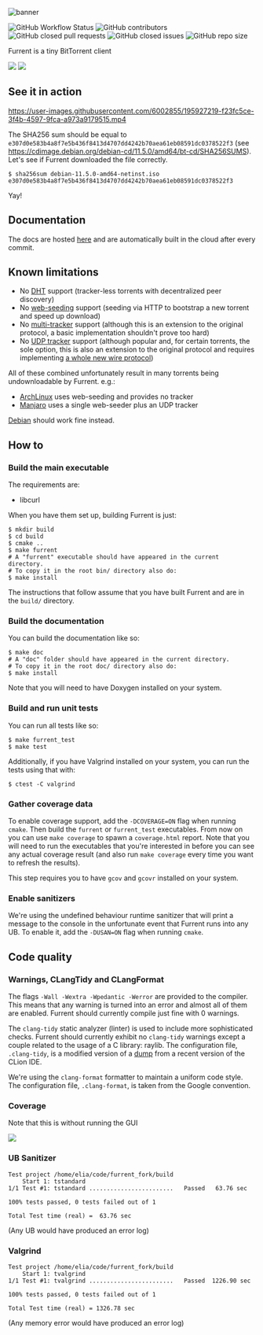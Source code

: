 ![banner](banner.png)

![GitHub Workflow Status](https://img.shields.io/github/workflow/status/furrent/furrent/CMake?style=for-the-badge&labelColor=ede9e0)
![GitHub contributors](https://img.shields.io/github/contributors/furrent/furrent?style=for-the-badge&color=007EFF&labelColor=ede9e0)
![GitHub closed pull requests](https://img.shields.io/github/issues-pr-closed/furrent/furrent?style=for-the-badge&color=007EFF&labelColor=ede9e0)
![GitHub closed issues](https://img.shields.io/github/issues-closed/furrent/furrent?style=for-the-badge&color=007EFF&labelColor=ede9e0)
![GitHub repo size](https://img.shields.io/github/repo-size/furrent/furrent?style=for-the-badge&color=007EFF&labelColor=ede9e0)

Furrent is a tiny BitTorrent client

![](screen1.png)
![](screen2.png)

## See it in action

https://user-images.githubusercontent.com/6002855/195927219-f23fc5ce-3f4b-4597-9fca-a973a9179515.mp4

The SHA256 sum should be equal to `e307d0e583b4a8f7e5b436f8413d4707dd4242b70aea61eb08591dc0378522f3` (see https://cdimage.debian.org/debian-cd/11.5.0/amd64/bt-cd/SHA256SUMS).  
Let's see if Furrent downloaded the file correctly.

```
$ sha256sum debian-11.5.0-amd64-netinst.iso 
e307d0e583b4a8f7e5b436f8413d4707dd4242b70aea61eb08591dc0378522f3
```

Yay!

## Documentation

The docs are hosted [here](https://furrent.github.io/furrent/annotated.html) and are automatically built in the cloud after every commit.

## Known limitations

- No [DHT](https://en.wikipedia.org/wiki/BitTorrent#Distributed_trackers) support (tracker-less torrents with
  decentralized peer discovery)
- No [web-seeding](https://en.wikipedia.org/wiki/BitTorrent#Web_seeding) support (seeding via HTTP to bootstrap a new
  torrent and speed up download)
- No [multi-tracker](https://en.wikipedia.org/wiki/BitTorrent#Multitrackers) support (although this is an extension to
  the original protocol, a basic implementation shouldn't prove too hard)
- No [UDP tracker](https://en.wikipedia.org/wiki/UDP_tracker) support (although popular and, for certain torrents, the
  sole option, this is also an extension
  to the original protocol and requires
  implementing [a whole new wire protocol](http://xbtt.sourceforge.net/udp_tracker_protocol.html))

All of these combined unfortunately result in many torrents being undownloadable by Furrent. e.g.:

- [ArchLinux](https://archlinux.org/download/) uses web-seeding and provides no tracker
- [Manjaro](https://manjaro.org/download/) uses a single web-seeder plus an UDP tracker

[Debian](https://www.debian.org/CD/torrent-cd/index.it.html) should work fine instead.

## How to

### Build the main executable

The requirements are:

- libcurl

When you have them set up, building Furrent is just:

```shell
$ mkdir build
$ cd build
$ cmake ..
$ make furrent
# A "furrent" executable should have appeared in the current directory.
# To copy it in the root bin/ directory also do:
$ make install
```

The instructions that follow assume that you have built Furrent and are in the `build/` directory.

### Build the documentation

You can build the documentation like so:

```shell
$ make doc
# A "doc" folder should have appeared in the current directory.
# To copy it in the root doc/ directory also do:
$ make install
```

Note that you will need to have Doxygen installed on your system.

### Build and run unit tests

You can run all tests like so:

```shell
$ make furrent_test
$ make test
```

Additionally, if you have Valgrind installed on your system, you can run the tests using that with:

```shell
$ ctest -C valgrind
```

### Gather coverage data

To enable coverage support, add the `-DCOVERAGE=ON` flag when running `cmake`. Then build the `furrent`
or `furrent_test`
executables. From now on you can use `make coverage` to spawn a `coverage.html` report. Note that you will need to
run the executables that you're interested in before you can see any actual coverage result (and also
run `make coverage`
every time you want to refresh the results).

This step requires you to have `gcov` and `gcovr` installed on your system.

### Enable sanitizers

We're using the undefined behaviour runtime sanitizer that will print a message to the console in the unfortunate
event that Furrent runs into any UB. To enable it, add the `-DUSAN=ON` flag when running `cmake`.

## Code quality
### Warnings, CLangTidy and CLangFormat
The flags `-Wall -Wextra -Wpedantic -Werror` are provided to the compiler. This means that any warning is turned into an error and almost all of them are enabled. Furrent should currently compile just fine with 0 warnings.

The `clang-tidy` static analyzer (linter) is used to include more sophisticated checks. Furrent should currently exhibit no
`clang-tidy` warnings except a couple related to the usage of a C library: raylib. The configuration file, `.clang-tidy`, is a modified version of a [dump](https://gist.github.com/ArnaudValensi/0d36639fb84b80ee57d0c3c977deb70e) from a recent version of the CLion IDE.

We're using the `clang-format` formatter to maintain a uniform code style. The configuration file, `.clang-format`, is taken from the Google convention.

### Coverage
Note that this is without running the GUI

![](cov.png)

### UB Sanitizer
```
Test project /home/elia/code/furrent_fork/build
    Start 1: tstandard
1/1 Test #1: tstandard ........................   Passed   63.76 sec

100% tests passed, 0 tests failed out of 1

Total Test time (real) =  63.76 sec
```
(Any UB would have produced an error log)

### Valgrind
```
Test project /home/elia/code/furrent_fork/build
    Start 1: tvalgrind
1/1 Test #1: tvalgrind ........................   Passed  1226.90 sec

100% tests passed, 0 tests failed out of 1

Total Test time (real) = 1326.78 sec
```
(Any memory error would have produced an error log)
